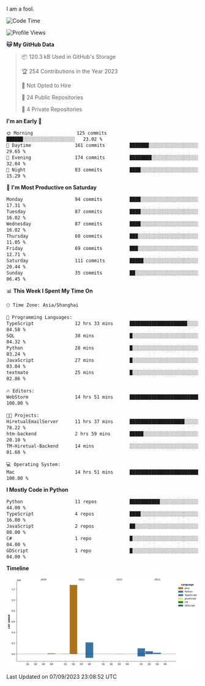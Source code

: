 I am a fool.

<!--START_SECTION:waka-->
![Code Time](http://img.shields.io/badge/Code%20Time-681%20hrs%2026%20mins-blue)

![Profile Views](http://img.shields.io/badge/Profile%20Views-2-blue)

**🐱 My GitHub Data** 

> 📦 120.3 kB Used in GitHub's Storage 
 > 
> 🏆 254 Contributions in the Year 2023
 > 
> 🚫 Not Opted to Hire
 > 
> 📜 24 Public Repositories 
 > 
> 🔑 4 Private Repositories 
 > 
**I'm an Early 🐤** 

```text
🌞 Morning                125 commits         ██████░░░░░░░░░░░░░░░░░░░   23.02 % 
🌆 Daytime                161 commits         ███████░░░░░░░░░░░░░░░░░░   29.65 % 
🌃 Evening                174 commits         ████████░░░░░░░░░░░░░░░░░   32.04 % 
🌙 Night                  83 commits          ████░░░░░░░░░░░░░░░░░░░░░   15.29 % 
```
📅 **I'm Most Productive on Saturday** 

```text
Monday                   94 commits          ████░░░░░░░░░░░░░░░░░░░░░   17.31 % 
Tuesday                  87 commits          ████░░░░░░░░░░░░░░░░░░░░░   16.02 % 
Wednesday                87 commits          ████░░░░░░░░░░░░░░░░░░░░░   16.02 % 
Thursday                 60 commits          ███░░░░░░░░░░░░░░░░░░░░░░   11.05 % 
Friday                   69 commits          ███░░░░░░░░░░░░░░░░░░░░░░   12.71 % 
Saturday                 111 commits         █████░░░░░░░░░░░░░░░░░░░░   20.44 % 
Sunday                   35 commits          ██░░░░░░░░░░░░░░░░░░░░░░░   06.45 % 
```


📊 **This Week I Spent My Time On** 

```text
🕑︎ Time Zone: Asia/Shanghai

💬 Programming Languages: 
TypeScript               12 hrs 33 mins      █████████████████████░░░░   84.58 % 
SQL                      38 mins             █░░░░░░░░░░░░░░░░░░░░░░░░   04.32 % 
Python                   28 mins             █░░░░░░░░░░░░░░░░░░░░░░░░   03.24 % 
JavaScript               27 mins             █░░░░░░░░░░░░░░░░░░░░░░░░   03.04 % 
textmate                 25 mins             █░░░░░░░░░░░░░░░░░░░░░░░░   02.86 % 

🔥 Editors: 
WebStorm                 14 hrs 51 mins      █████████████████████████   100.00 % 

🐱‍💻 Projects: 
HiretualEmailServer      11 hrs 37 mins      ████████████████████░░░░░   78.22 % 
htm-backend              2 hrs 59 mins       █████░░░░░░░░░░░░░░░░░░░░   20.10 % 
TM-Hiretual-Backend      14 mins             ░░░░░░░░░░░░░░░░░░░░░░░░░   01.68 % 

💻 Operating System: 
Mac                      14 hrs 51 mins      █████████████████████████   100.00 % 
```

**I Mostly Code in Python** 

```text
Python                   11 repos            ███████████░░░░░░░░░░░░░░   44.00 % 
TypeScript               4 repos             ████░░░░░░░░░░░░░░░░░░░░░   16.00 % 
JavaScript               2 repos             ██░░░░░░░░░░░░░░░░░░░░░░░   08.00 % 
C#                       1 repo              █░░░░░░░░░░░░░░░░░░░░░░░░   04.00 % 
GDScript                 1 repo              █░░░░░░░░░░░░░░░░░░░░░░░░   04.00 % 
```



**Timeline**

![Lines of Code chart](https://raw.githubusercontent.com/VeejaLiu/VeejaLiu/master/assets/bar_graph.png)


 Last Updated on 07/09/2023 23:08:52 UTC
<!--END_SECTION:waka-->
